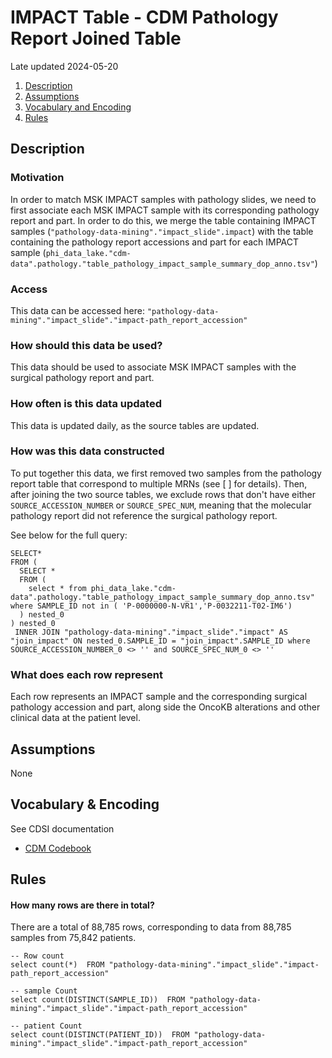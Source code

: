 # IMPACT Table - CDM Pathology Report Joined Table

Late updated 2024-05-20

1. [Description](#description)
2. [Assumptions](#assumptions)
3. [Vocabulary and Encoding](#vocabulary)
3. [Rules](#rules)


## Description <a name="description"></a>

### Motivation
In order to match MSK IMPACT samples with pathology slides, we need to first associate each MSK IMPACT sample with its corresponding pathology report and part. In order to do this, we merge the table containing IMPACT samples (`"pathology-data-mining"."impact_slide".impact`) with the table containing the pathology report accessions and part for each IMPACT sample (`phi_data_lake."cdm-data".pathology."table_pathology_impact_sample_summary_dop_anno.tsv"`)

### Access

This data can be accessed here: `"pathology-data-mining"."impact_slide"."impact-path_report_accession"`

### How should this data be used?
This data should be used to associate MSK IMPACT samples with the surgical pathology report and part.

### How often is this data updated
This data is updated daily, as the source tables are updated.

### How was this data constructed
To put together this data, we first removed two samples from the pathology report table that correspond to multiple MRNs (see [ ]  for details). Then, after joining the two source tables, we exclude rows that don't have either `SOURCE_ACCESSION_NUMBER` or `SOURCE_SPEC_NUM`, meaning that the molecular pathology report did not reference the surgical pathology report. 

See below for the full query:

```
SELECT*
FROM (
  SELECT *
  FROM (
    select * from phi_data_lake."cdm-data".pathology."table_pathology_impact_sample_summary_dop_anno.tsv" where SAMPLE_ID not in ( 'P-0000000-N-VR1','P-0032211-T02-IM6')
  ) nested_0
) nested_0
 INNER JOIN "pathology-data-mining"."impact_slide"."impact" AS "join_impact" ON nested_0.SAMPLE_ID = "join_impact".SAMPLE_ID where SOURCE_ACCESSION_NUMBER_0 <> '' and SOURCE_SPEC_NUM_0 <> ''
 ```

### What does each row represent 

Each row represents an IMPACT sample and the corresponding surgical pathology accession and part, along side the OncoKB alterations and other clinical data at the patient level.

## Assumptions <a name="assumptions"></a>
None

## Vocabulary & Encoding <a name="vocabulary"></a>

See CDSI documentation

- [CDM Codebook](https://docs.google.com/spreadsheets/d/1po0GdSwqmmXibz4e-7YvTPUbXpi0WYv3c2ImdHXxyuc/edit#gid=187767892)


## Rules <a name="rules"></a>

#### How many rows are there in total? 

There are a total of 88,785 rows, corresponding to data from 88,785 samples from 75,842 patients. 

```
-- Row count
select count(*)  FROM "pathology-data-mining"."impact_slide"."impact-path_report_accession"

-- sample Count
select count(DISTINCT(SAMPLE_ID))  FROM "pathology-data-mining"."impact_slide"."impact-path_report_accession"

-- patient Count
select count(DISTINCT(PATIENT_ID))  FROM "pathology-data-mining"."impact_slide"."impact-path_report_accession"

```